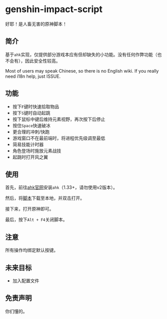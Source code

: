 # genshin-impact-script

好耶！是人畜无害的原神脚本！

## 简介

基于`ahk`实现，仅提供部分游戏本应有但却缺失的小功能。没有任何作弊功能（也不会有），因此安全性较高。

Most of users may speak Chinese, so there is no English wiki. If you really need i18n help, just ISSUE.

## 功能

- 按下`F`键时快速拾取物品
- 按下`S`键时自动起跳
- 按下鼠标中键后维持元素视野，再次按下后停止
- 按住`Space`快速破冰
- 更合理的冲刺/快跑
- 游戏窗口不在最前端时，将进程优先级调至最低
- 简易技能计时器
- 角色登场时施放元素战技
- 起跳时打开风之翼

## 使用

首先，前往[ahk官网](https://www.autohotkey.com/)安装`ahk`（1.33+，请勿使用v2版本）。

然后，将[脚本](./source/index.ahk)下载至本地，并双击打开。

接下来，打开原神即可。

最后，按下`Alt + F4`关闭脚本。

## 注意

所有操作均绑定默认按键。

## 未来目标

- 加入配置文件

## 免责声明

你们懂的。